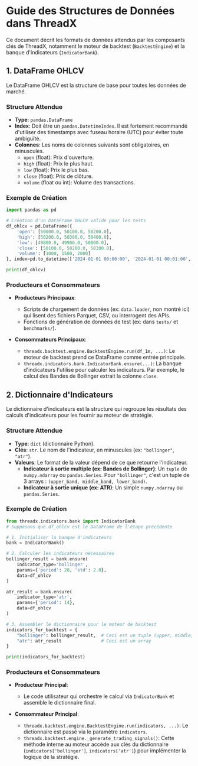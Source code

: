 # Guide des Structures de Données dans ThreadX

Ce document décrit les formats de données attendus par les composants clés de ThreadX, notamment le moteur de backtest (`BacktestEngine`) et la banque d'indicateurs (`IndicatorBank`).

## 1. DataFrame OHLCV

Le DataFrame OHLCV est la structure de base pour toutes les données de marché.

### Structure Attendue

- **Type**: `pandas.DataFrame`
- **Index**: Doit être un `pandas.DatetimeIndex`. Il est fortement recommandé d'utiliser des timestamps avec fuseau horaire (UTC) pour éviter toute ambiguïté.
- **Colonnes**: Les noms de colonnes suivants sont obligatoires, en minuscules.
  - `open` (float): Prix d'ouverture.
  - `high` (float): Prix le plus haut.
  - `low` (float): Prix le plus bas.
  - `close` (float): Prix de clôture.
  - `volume` (float ou int): Volume des transactions.

### Exemple de Création

```python
import pandas as pd

# Création d'un DataFrame OHLCV valide pour les tests
df_ohlcv = pd.DataFrame({
    'open': [50000.0, 50100.0, 50200.0],
    'high': [50200.0, 50300.0, 50400.0],
    'low': [49800.0, 49900.0, 50000.0],
    'close': [50100.0, 50200.0, 50300.0],
    'volume': [1000, 1500, 2000]
}, index=pd.to_datetime(['2024-01-01 00:00:00', '2024-01-01 00:01:00', '2024-01-01 00:02:00'], utc=True))

print(df_ohlcv)
```

### Producteurs et Consommateurs

- **Producteurs Principaux**:
  - Scripts de chargement de données (ex: `data.loader`, non montré ici) qui lisent des fichiers Parquet, CSV, ou interrogent des APIs.
  - Fonctions de génération de données de test (ex: dans `tests/` et `benchmarks/`).

- **Consommateurs Principaux**:
  - `threadx.backtest.engine.BacktestEngine.run(df_1m, ...)`: Le moteur de backtest prend ce DataFrame comme entrée principale.
  - `threadx.indicators.bank.IndicatorBank.ensure(...)`: La banque d'indicateurs l'utilise pour calculer les indicateurs. Par exemple, le calcul des Bandes de Bollinger extrait la colonne `close`.

## 2. Dictionnaire d'Indicateurs

Le dictionnaire d'indicateurs est la structure qui regroupe les résultats des calculs d'indicateurs pour les fournir au moteur de stratégie.

### Structure Attendue

- **Type**: `dict` (dictionnaire Python).
- **Clés**: `str`. Le nom de l'indicateur, en minuscules (ex: `"bollinger"`, `"atr"`).
- **Valeurs**: Le format de la valeur dépend de ce que retourne l'indicateur.
  - **Indicateur à sortie multiple (ex: Bandes de Bollinger)**: Un `tuple` de `numpy.ndarray` ou `pandas.Series`. Pour `"bollinger"`, c'est un tuple de 3 arrays : `(upper_band, middle_band, lower_band)`.
  - **Indicateur à sortie unique (ex: ATR)**: Un simple `numpy.ndarray` ou `pandas.Series`.

### Exemple de Création

```python
from threadx.indicators.bank import IndicatorBank
# Supposons que df_ohlcv est le DataFrame de l'étape précédente

# 1. Initialiser la banque d'indicateurs
bank = IndicatorBank()

# 2. Calculer les indicateurs nécessaires
bollinger_result = bank.ensure(
    indicator_type='bollinger',
    params={'period': 20, 'std': 2.0},
    data=df_ohlcv
)

atr_result = bank.ensure(
    indicator_type='atr',
    params={'period': 14},
    data=df_ohlcv
)

# 3. Assembler le dictionnaire pour le moteur de backtest
indicators_for_backtest = {
    "bollinger": bollinger_result,  # Ceci est un tuple (upper, middle, lower)
    "atr": atr_result               # Ceci est un array
}

print(indicators_for_backtest)
```

### Producteurs et Consommateurs

- **Producteur Principal**:
  - Le code utilisateur qui orchestre le calcul via `IndicatorBank` et assemble le dictionnaire final.

- **Consommateur Principal**:
  - `threadx.backtest.engine.BacktestEngine.run(indicators, ...)`: Le dictionnaire est passé via le paramètre `indicators`.
  - `threadx.backtest.engine._generate_trading_signals()`: Cette méthode interne au moteur accède aux clés du dictionnaire (`indicators['bollinger']`, `indicators['atr']`) pour implémenter la logique de la stratégie.
